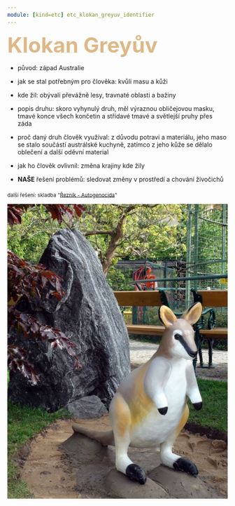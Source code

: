 ```yaml
---
module: [kind=etc] etc_klokan_greyuv_identifier
---
```

<h style="color: burlywood; font-size:3rem"><strong>Klokan Greyův</strong><h>

- původ: západ Australie

- jak se stal potřebným pro člověka: kvůli masu a kůži

- kde žil: obývali převážně lesy, travnaté oblasti a bažiny

- popis druhu: skoro vyhynulý druh, měl výraznou obličejovou masku, tmavé konce všech končetin a střídavé tmavé a světlejší pruhy přes záda

- proč daný druh člověk využíval: z důvodu potravi a materiálu, jeho maso se stalo součástí austrálské kuchyně, zatímco z jeho kůže se dělalo oblečení a další oděvní material

- jak ho člověk ovlivnil: změna krajiny kde žily

- **NAŠE** řešení problémů: sledovat změny v prostředí a chování živočichů

<sub>další řešení: skladba "[Řezník - Autogenocida](https://lyricstranslate.com/en/autogenocida-autogenocide.html)"</sub>

![](./gay.jpg)
